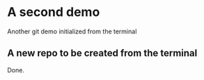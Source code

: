 # A second demo

Another git demo initialized from the terminal

## A new repo to be created from the terminal

Done.